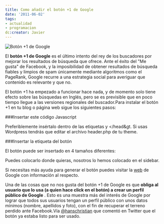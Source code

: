 ```yaml
---
title: Como añadir el botón +1 de Google
date: '2011-06-02'
tags:
- actualidad
- programacion
dc:creator: Javier
---
```


![Botón +1 de Google](http://blog.diacode.com/wp-content/uploads/2011/06/masuno.png)

El 
**botón +1 de Google**
 es el último intento del rey de los buscadores por mejorar los resultados de búsqueda que ofrece. Ante el éxito del "Me gusta" de Facebook, y la imposibilidad de obtener resultados de búsqueda fiables y limpios de spam únicamente mediante algoritmos como el PageRank, Google recurre a una estrategia social para averiguar que contenido es relevante y que no.

El botón +1 ha empezado a funcionar hace nada, y de momento solo tiene efecto sobre las búsquedas en Inglés, pero se es previsible que en poco tiempo llegue a las versiones regionales del buscador.Para instalar el botón +1 en tu blog o página web sigue los siguientes pasos:



###Insertar este código Javascript


Preferiblemente insértalo dentro de las etiquetas <head> y </head&gt. Si usas Wordpress tendrás que editar el archivo 
header.php de tu theme.

###Insertar la etiqueta del botón

El botón puede ser insertado en 4 tamaños diferentes:







Puedes colocarlo donde quieras, nosotros lo hemos colocado en el sidebar.


Si necesitas más ayuda para generar el botón puedes visitar la 
[web](http://www.google.com/webmasters/+1/button/) de Google con información al respecto.

Una de las cosas que no nos gusta del botón +1 de Google es que 
**obliga al usuario que lo usa (a quien hace click en el botón) a crear un perfil público de Google**
. Esto es una muestra más del interés de Google por lograr que todos sus usuarios tengan un perfil público con unos datos mínimos (nombre, apellidos y foto), con el fin de recuperar el terreno perdido ante Facebook.Vía 
[@hanschristian](http://twitter.com/hanschristian) que comentó en Twitter que el botón ya estaba listo para ser usado.
